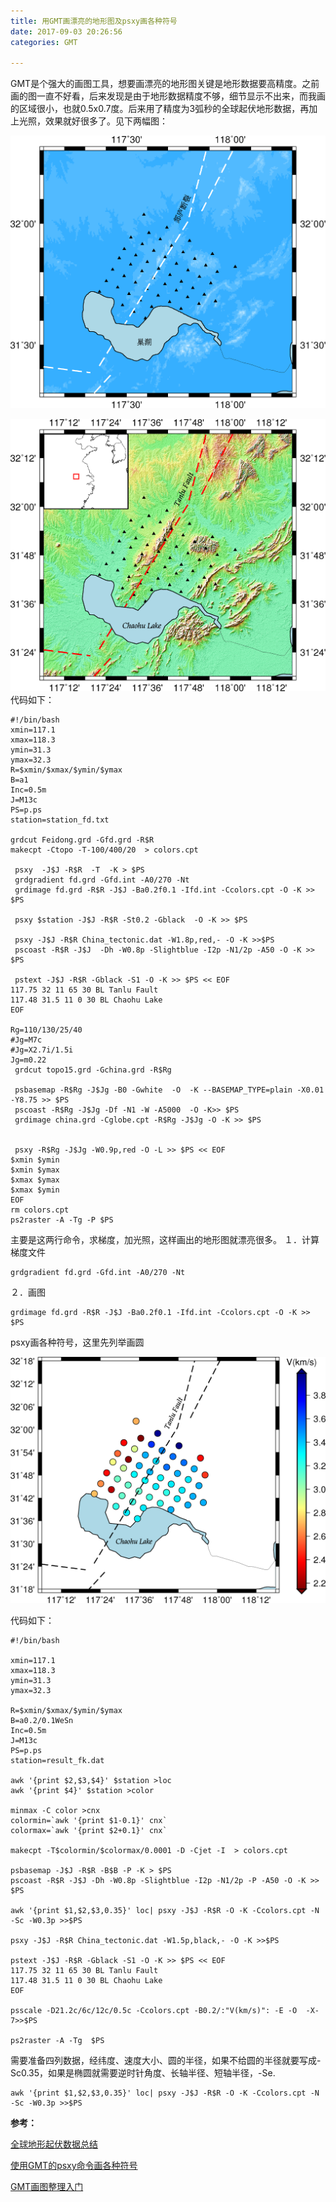 ```yaml
---
title: 用GMT画漂亮的地形图及psxy画各种符号
date: 2017-09-03 20:26:56
categories: GMT

---
```

<!--more-->GMT是个强大的画图工具，想要画漂亮的地形图关键是地形数据要高精度。之前画的图一直不好看，后来发现是由于地形数据精度不够，细节显示不出来，而我画的区域很小，也就0.5x0.7度。后来用了精度为3弧秒的全球起伏地形数据，再加上光照，效果就好很多了。见下两幅图：


![](2017-09-03-用GMT画漂亮的地形图及psxy画各种符号/p.png) 

 ![](2017-09-03-用GMT画漂亮的地形图及psxy画各种符号//station.png) 
 代码如下：
 
	#!/bin/bash
	xmin=117.1
	xmax=118.3
	ymin=31.3
	ymax=32.3
	R=$xmin/$xmax/$ymin/$ymax
	B=a1
	Inc=0.5m
	J=M13c
	PS=p.ps
	station=station_fd.txt

	grdcut Feidong.grd -Gfd.grd -R$R
	makecpt -Ctopo -T-100/400/20  > colors.cpt

	 psxy  -J$J -R$R  -T  -K > $PS
	 grdgradient fd.grd -Gfd.int -A0/270 -Nt 
	 grdimage fd.grd -R$R -J$J -Ba0.2f0.1 -Ifd.int -Ccolors.cpt -O -K >> $PS

	 psxy $station -J$J -R$R -St0.2 -Gblack  -O -K >> $PS

	 psxy -J$J -R$R China_tectonic.dat -W1.8p,red,- -O -K >>$PS
	 pscoast -R$R -J$J  -Dh -W0.8p -Slightblue -I2p -N1/2p -A50 -O -K >> $PS

	 pstext -J$J -R$R -Gblack -S1 -O -K >> $PS << EOF
	117.75 32 11 65 30 BL Tanlu Fault
	117.48 31.5 11 0 30 BL Chaohu Lake
	EOF

	Rg=110/130/25/40
	#Jg=M7c
	#Jg=X2.7i/1.5i
	Jg=m0.22
	 grdcut topo15.grd -Gchina.grd -R$Rg

	 psbasemap -R$Rg -J$Jg -B0 -Gwhite  -O  -K --BASEMAP_TYPE=plain -X0.01 -Y8.75 >> $PS
	 pscoast -R$Rg -J$Jg -Df -N1 -W -A5000  -O -K>> $PS
	 grdimage china.grd -Cglobe.cpt -R$Rg -J$Jg -O -K >> $PS


	 psxy -R$Rg -J$Jg -W0.9p,red -O -L >> $PS << EOF
	$xmin $ymin
	$xmin $ymax
	$xmax $ymax
	$xmax $ymin
	EOF
	rm colors.cpt
	ps2raster -A -Tg -P $PS


主要是这两行命令，求梯度，加光照，这样画出的地形图就漂亮很多。
１．计算梯度文件

	grdgradient fd.grd -Gfd.int -A0/270 -Nt 
	
２．画图

	grdimage fd.grd -R$R -J$J -Ba0.2f0.1 -Ifd.int -Ccolors.cpt -O -K >> $PS

	
psxy画各种符号，这里先列举画圆

![](2017-09-03-用GMT画漂亮的地形图及psxy画各种符号/fk_phase_velocity.png) 
	
代码如下：

    #!/bin/bash

    xmin=117.1
	xmax=118.3
	ymin=31.3
	ymax=32.3

	R=$xmin/$xmax/$ymin/$ymax
	B=a0.2/0.1WeSn
	Inc=0.5m
	J=M13c
	PS=p.ps
	station=result_fk.dat

	awk '{print $2,$3,$4}' $station >loc
	awk '{print $4}' $station >color

	minmax -C color >cnx
	colormin=`awk '{print $1-0.1}' cnx`
	colormax=`awk '{print $2+0.1}' cnx`
	 
	makecpt -T$colormin/$colormax/0.0001 -D -Cjet -I  > colors.cpt

	psbasemap -J$J -R$R -B$B -P -K > $PS
	pscoast -R$R -J$J -Dh -W0.8p -Slightblue -I2p -N1/2p -P -A50 -O -K >> $PS

	awk '{print $1,$2,$3,0.35}' loc| psxy -J$J -R$R -O -K -Ccolors.cpt -N -Sc -W0.3p >>$PS

	psxy -J$J -R$R China_tectonic.dat -W1.5p,black,- -O -K >>$PS

	pstext -J$J -R$R -Gblack -S1 -O -K >> $PS << EOF
	117.75 32 11 65 30 BL Tanlu Fault
	117.48 31.5 11 0 30 BL Chaohu Lake
	EOF

	psscale -D21.2c/6c/12c/0.5c -Ccolors.cpt -B0.2/:"V(km/s)": -E -O  -X-7>>$PS

	ps2raster -A -Tg  $PS 
	
	
	
需要准备四列数据，经纬度、速度大小、圆的半径，如果不给圆的半径就要写成-Sc0.35，如果是椭圆就需要逆时针角度、长轴半径、短轴半径，-Se.
	
	awk '{print $1,$2,$3,0.35}' loc| psxy -J$J -R$R -O -K -Ccolors.cpt -N -Sc -W0.3p >>$PS
	

**参考：**

[全球地形起伏数据总结](http://seisman.info/global-relief-models.html) 

[使用GMT的psxy命令画各种符号](http://blog.sina.com.cn/s/blog_7a37c79f0101od0d.html) 

[GMT画图整理入门](http://blog.sina.com.cn/s/blog_7b04e0c40101fgtd.html) 

